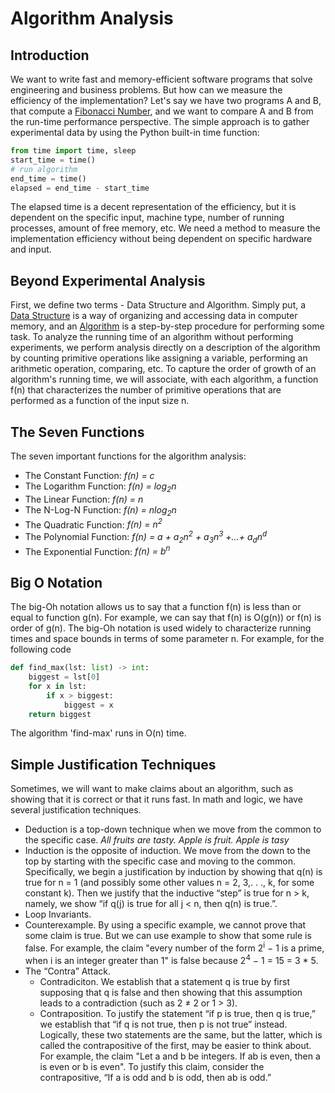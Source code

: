# Algorithm Analysis  

## Introduction
We want to write fast and memory-efficient software programs that solve engineering and business problems. But how can we measure the efficiency of the implementation? Let's say we have two programs A and B, that compute a [Fibonacci Number](https://en.wikipedia.org/wiki/Fibonacci_number), and we want to compare A and B from the run-time performance perspective. The simple approach is to gather experimental data by using the Python built-in time function:

```Python
from time import time, sleep
start_time = time()                  
# run algorithm
end_time = time()                    
elapsed = end_time - start_time 
``` 
The elapsed time is a decent representation of the efficiency, but it is dependent on the specific input, machine type, number of running processes, amount of free memory, etc. We need a method to measure the implementation efficiency without being dependent on specific hardware and input.  

##  Beyond Experimental Analysis
First, we define two terms - Data Structure and Algorithm. Simply put, a [Data Structure](https://en.wikipedia.org/wiki/Data_structure) is a way of organizing and accessing data in computer memory, and an [Algorithm](https://en.wikipedia.org/wiki/Algorithm) is a step-by-step procedure for performing some task. To analyze the running time of an algorithm without performing experiments, we perform analysis directly on a description of the algorithm by counting primitive operations like assigning a variable, performing an arithmetic operation, comparing, etc. To capture the order of growth of an algorithm's running time, we will associate, with each algorithm, a function f(n) that characterizes the number of primitive operations that are performed as a function of the input size n.

## The Seven Functions
The seven important functions for the algorithm analysis:
- The Constant Function: <em>f(n) = c</em>
- The Logarithm Function: <em>f(n) = log<sub>2</sub>n</em>
- The Linear Function: <em>f(n) = n</em>
- The N-Log-N Function: <em>f(n) = nlog<sub>2</sub>n</em>
- The Quadratic Function: <em>f(n) = n<sup>2</sup></em>
- The Polynomial Function: <em>f(n) = a + a<sub>2</sub>n<sup>2</sup> + a<sub>3</sub>n<sup>3</sup> +...+ a<sub>d</sub>n<sup>d</sup></em>
- The Exponential Function: <em>f(n) = b<sup>n</sup></em>

##  Big O Notation
The big-Oh notation allows us to say that a function f(n) is less than or equal to function g(n). For example, we can say that f(n) is O(g(n)) or f(n) is order of g(n).
The big-Oh notation is used widely to characterize running times and space bounds in terms of some parameter n.
For example, for the following code 
```python
def find_max(lst: list) -> int:
    biggest = lst[0]
    for x in lst:
        if x > biggest:
            biggest = x  
    return biggest
```
The algorithm 'find-max' runs in O(n) time.

## Simple Justification Techniques
Sometimes, we will want to make claims about an algorithm, such as showing that it is correct or that it runs fast. In math and logic, we have several justification techniques.
- Deduction is a top-down technique when we move from the common to the specific case. <em>All fruits are tasty. Apple is fruit. Apple is tasy</em> 
- Induction is the opposite of induction. We move from the down to the top by starting with the specific case and moving to the common. Specifically, we begin a justification by induction by showing that q(n) is true for n = 1 (and possibly some other values n = 2, 3,. . ., k, for some constant k). Then we justify that the inductive “step” is true for n > k, namely, we show “if q(j) is true for all j < n, then q(n) is true.”.
- Loop Invariants.
- Counterexample. By using a specific example, we cannot prove that some claim is true. But we can use example to show that some rule is false. For example, the claim "every number of the form 2<sup>i</sup> − 1 is a prime, when i is an integer greater than 1" is false because 2<sup>4</sup> − 1 = 15 = 3 * 5.
- The “Contra” Attack. 
    - Contradiciton. We establish that a statement q is true by first supposing that q is false and then showing that this assumption leads to a contradiction (such as 2 ≠ 2 or 1 > 3).
    - Contraposition. To justify the statement “if p is true, then q is true,” we establish that “if q is not true, then p is not true” instead. Logically, these two statements are the same, but the latter, which is called the contrapositive of the first, may be easier to think about. For example, the claim "Let a and b be integers. If ab is even, then a is even or b is even". To justify this claim, consider the contrapositive, “If a is odd and b is odd, then ab is odd.” 